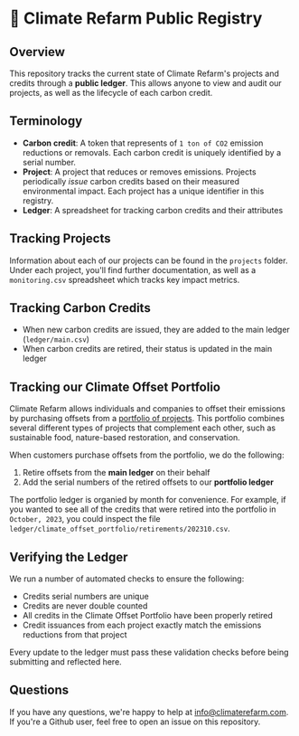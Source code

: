 # :page_with_curl: Climate Refarm Public Registry

## Overview

This repository tracks the current state of Climate Refarm's projects and credits through a **public ledger**. This allows anyone to view and audit our projects, as well as the lifecycle of each carbon credit.

## Terminology
- **Carbon credit**: A token that represents of `1 ton of CO2` emission reductions or removals. Each carbon credit is uniquely identified by a serial number.
- **Project**: A project that reduces or removes emissions. Projects periodically *issue* carbon credits based on their measured environmental impact. Each project has a unique identifier in this registry.
- **Ledger**: A spreadsheet for tracking carbon credits and their attributes

## Tracking Projects

Information about each of our projects can be found in the `projects` folder. Under each project, you'll find further documentation, as well as a `monitoring.csv` spreadsheet which tracks key impact metrics.

## Tracking Carbon Credits

- When new carbon credits are issued, they are added to the main ledger (`ledger/main.csv`)
- When carbon credits are retired, their status is updated in the main ledger

## Tracking our Climate Offset Portfolio

Climate Refarm allows individuals and companies to offset their emissions by purchasing offsets from a [portfolio of projects](htt[s://www.climaterefarm.com/our-approach]). This portfolio combines several different types of projects that complement each other, such as sustainable food, nature-based restoration, and conservation.

When customers purchase offsets from the portfolio, we do the following:
1. Retire offsets from the **main ledger** on their behalf
2. Add the serial numbers of the retired offsets to our **portfolio ledger**

The portfolio ledger is organied by month for convenience. For example, if you wanted to see all of the credits that were retired into the portfolio in `October, 2023`, you could inspect the file `ledger/climate_offset_portfolio/retirements/202310.csv`.

## Verifying the Ledger

We run a number of automated checks to ensure the following:
- Credits serial numbers are unique
- Credits are never double counted
- All credits in the Climate Offset Portfolio have been properly retired
- Credit issuances from each project exactly match the emissions reductions from that project

Every update to the ledger must pass these validation checks before being submitting and reflected here.

## Questions

If you have any questions, we're happy to help at [info@climaterefarm.com](mailto:info@climaterefarm.com). If you're a Github user, feel free to open an issue on this repository.
